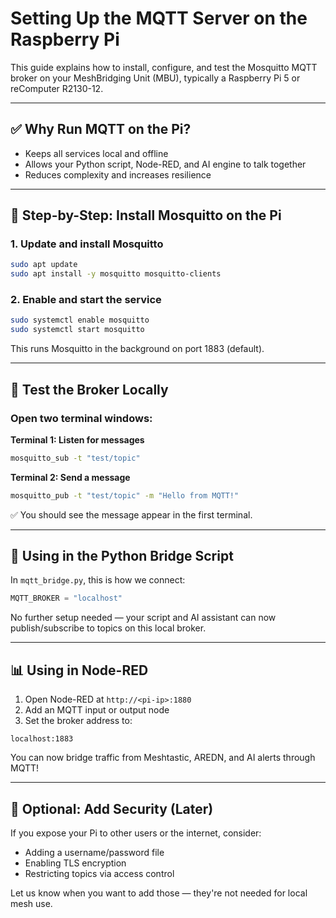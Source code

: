 
# Setting Up the MQTT Server on the Raspberry Pi

This guide explains how to install, configure, and test the Mosquitto MQTT broker on your MeshBridging Unit (MBU), typically a Raspberry Pi 5 or reComputer R2130-12.

---

## ✅ Why Run MQTT on the Pi?

- Keeps all services local and offline
- Allows your Python script, Node-RED, and AI engine to talk together
- Reduces complexity and increases resilience

---

## 🔧 Step-by-Step: Install Mosquitto on the Pi

### 1. Update and install Mosquitto
```bash
sudo apt update
sudo apt install -y mosquitto mosquitto-clients
```

### 2. Enable and start the service
```bash
sudo systemctl enable mosquitto
sudo systemctl start mosquitto
```

This runs Mosquitto in the background on port 1883 (default).

---

## 🧪 Test the Broker Locally

### Open two terminal windows:

**Terminal 1: Listen for messages**
```bash
mosquitto_sub -t "test/topic"
```

**Terminal 2: Send a message**
```bash
mosquitto_pub -t "test/topic" -m "Hello from MQTT!"
```

✅ You should see the message appear in the first terminal.

---

## 🧠 Using in the Python Bridge Script

In `mqtt_bridge.py`, this is how we connect:
```python
MQTT_BROKER = "localhost"
```

No further setup needed — your script and AI assistant can now publish/subscribe to topics on this local broker.

---

## 📊 Using in Node-RED

1. Open Node-RED at `http://<pi-ip>:1880`
2. Add an MQTT input or output node
3. Set the broker address to:
```
localhost:1883
```

You can now bridge traffic from Meshtastic, AREDN, and AI alerts through MQTT!

---

## 🔐 Optional: Add Security (Later)

If you expose your Pi to other users or the internet, consider:
- Adding a username/password file
- Enabling TLS encryption
- Restricting topics via access control

Let us know when you want to add those — they're not needed for local mesh use.

